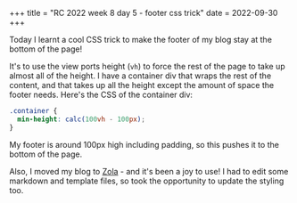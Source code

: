 +++
title = "RC 2022 week 8 day 5 - footer css trick"
date = 2022-09-30
+++

Today I learnt a cool CSS trick to make the footer of my blog stay at the bottom of the page!

It's to use the view ports height (`vh`) to force the rest of the page to take up almost all of the height.  I have a container div that wraps the rest of the content, and that takes up all the height except the amount of space the footer needs.  Here's the CSS of the container div:

```CSS
.container {
  min-height: calc(100vh - 100px);
}
```

My footer is around 100px high including padding, so this pushes it to the bottom of the page.

Also, I moved my blog to [Zola](https://www.getzola.org) - and it's been a joy to use!  I had to edit some markdown and template files, so took the opportunity to update the styling too.
